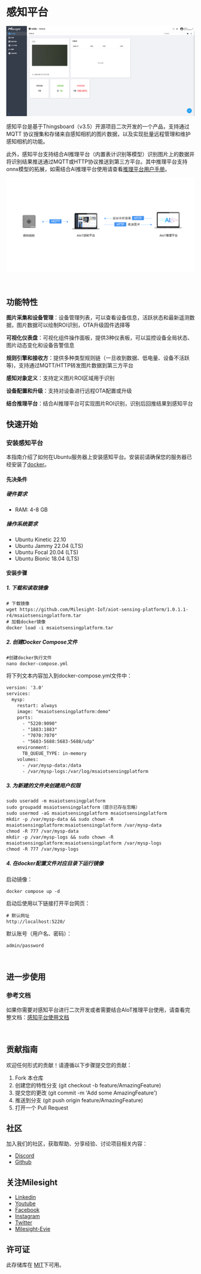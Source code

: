 # 感知平台

![dashboard.png](doc/img/dashboard.png)

感知平台是基于Thingsboard（v3.5）开源项目二次开发的一个产品，支持通过MQTT 协议搜集和存储来自感知相机的图片数据，以及实现批量远程管理和维护感知相机的功能。

此外，感知平台支持结合AI推理平台（内置表计识别等模型）识别图片上的数据并将识别结果推送通过MQTT或HTTP协议推送到第三方平台。其中推理平台支持onnx模型的拓展，如需结合AI推理平台使用请查看[推理平台用户手册](https://resource.milesight.com/milesight/iot/document/aiot-inference-platform-user-guide-en.pdf)。

![AI关系图](doc/img/ai_image_cn.png)

<br/>

## 功能特性

**图片采集和设备管理**：设备管理列表，可以查看设备信息，活跃状态和最新遥测数据，图片数据可以绘制ROI识别，OTA升级固件选择等

**可视化仪表盘**：可视化组件操作面板，提供3种仪表板，可以监控设备全局状态、图片动态变化和设备告警信息

**规则引擎和接收方**：提供多种类型规则链（一旦收到数据、低电量、设备不活跃等)，支持通过MQTT/HTTP转发图片数据到第三方平台

**感知对象定义**：支持定义图片ROI区域用于识别

**设备配置和升级**：支持对设备进行远程OTA配置或升级

**结合推理平台**：结合AI推理平台可实现图片ROI识别，识别后回推结果到感知平台




## 快速开始

### 安装感知平台

本指南介绍了如何在Ubuntu服务器上安装感知平台。安装前请确保您的服务器已经安装了[docker](https://docs.docker.com/engine/install/ubuntu/)。

#### 先决条件

##### 硬件要求

- RAM: 4-8 GB

##### 操作系统要求

- Ubuntu Kinetic 22.10
- Ubuntu Jammy 22.04 (LTS)
- Ubuntu Focal 20.04 (LTS)
- Ubuntu Bionic 18.04 (LTS)

#### 安装步骤

##### 1. 下载和读取镜像

```
# 下载镜像
wget https://github.com/Milesight-IoT/aiot-sensing-platform/1.0.1.1-r4/msaiotsensingplatform.tar
# 加载docker镜像
docker load -i msaiotsensingplatform.tar
```

##### 2. 创建Docker Compose文件

```
#创建docker执行文件
nano docker-compose.yml
```

将下列文本内容加入到docker-compose.yml文件中：

```
version: '3.0'
services:
  mysp:
    restart: always
    image: "msaiotsensingplatform:demo"
    ports:
      - "5220:9090"
      - "1883:1883"
      - "7070:7070"
      - "5683-5688:5683-5688/udp"
    environment:
      TB_QUEUE_TYPE: in-memory 
    volumes:
      - /var/mysp-data:/data
      - /var/mysp-logs:/var/log/msaiotsensingplatform
```

##### 3. 为新建的文件夹创建用户权限

```
sudo useradd -m msaiotsensingplatform
sudo groupadd msaiotsensingplatform（提示已存在忽略）
sudo usermod -aG msaiotsensingplatform msaiotsensingplatform
mkdir -p /var/mysp-data && sudo chown -R msaiotsensingplatform:msaiotsensingplatform /var/mysp-data
chmod -R 777 /var/mysp-data
mkdir -p /var/mysp-logs && sudo chown -R msaiotsensingplatform:msaiotsensingplatform /var/mysp-logs
chmod -R 777 /var/mysp-logs
```

##### 4. 在docker配置文件对应目录下运行镜像

启动镜像：

```
docker compose up -d
```

启动后使用以下链接打开平台网页：

```
# 默认网址 
http://localhost:5220/
```
默认账号（用户名、密码）：
```
admin/password
```

<br/>

## 进一步使用

### 参考文档

如果你需要对感知平台进行二次开发或者需要结合AIoT推理平台使用，请查看完整文档：[感知平台使用文档](doc/README_BUILD_CN.md)

<br/>

## 贡献指南

欢迎任何形式的贡献！请遵循以下步骤提交您的贡献：

1. Fork 本仓库
2. 创建您的特性分支 (git checkout -b feature/AmazingFeature)
3. 提交您的更改 (git commit -m 'Add some AmazingFeature')
4. 推送到分支 (git push origin feature/AmazingFeature)
5. 打开一个 Pull Request


## 社区

加入我们的社区，获取帮助、分享经验、讨论项目相关内容：

- [Discord](https://discord.gg/vNFxbwfErm "Discord")
- [Github](https://github.com/Milesight-IoT "GitHub")

## 关注Milesight

- [Linkedin](https://www.linkedin.com/company/milesightiot "Linkedin")
- [Youtube](https://www.youtube.com/c/MilesightIoT "Youtube")
- [Facebook](https://www.facebook.com/MilesightIoT "Facebook")
- [Instagram](https://www.instagram.com/milesightiot/ "Instagram")
- [Twitter](https://twitter.com/MilesightIoT "Twitter")
- [Milesight-Evie](https://www.linkedin.com/in/milesight-evie/ "Milesight-Evie")

## 许可证

此存储库在 [MIT](LICENSE)下可用。
